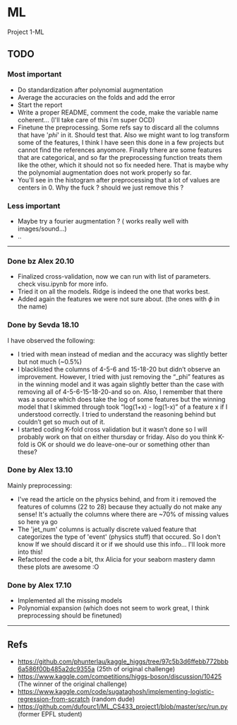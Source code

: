 # ML
Project 1-ML
## TODO
### Most important
- Do standardization after polynomial augmentation
- Average the accuracies on the folds and add the error
- Start the report
- Write a proper README, comment the code, make the variable name coherent... (I'll take care of this i'm super OCD)
- Finetune the preprocessing. Some refs say to discard all the columns that have '_phi_' in it. Should test that. Also we might want to log transform some of the features, I think I have seen this done in a few projects but cannot find the references anyomore. Finally trhere are some features that are categorical, and so far the preprocessing function treats them like the other, which it should not so fix needed here. That is maybe why the polynomial augmentation does not work properly so far.
- You'll see in the histogram after preprocessing that a lot of values are centers in 0. Why the fuck ? should we just remove this ?
### Less important
- Maybe try a fourier augmentation ? ( works really well with images/sound...)
- ..
---
### Done bz Alex 20.10
- Finalized cross-validation, now we can run with list of parameters. check visu.ipynb for more info.
- Tried it on all the models. Ridge is indeed the one that works best.
- Added again the features we were not sure about. (the ones with $\phi$ in the name)
### Done by Sevda 18.10
I have observed the following:
- I tried with mean instead of median and the accuracy was slightly better but not much (~0.5%)
- I blacklisted the columns of 4-5-6 and 15-18-20 but didn’t observe an improvement. However, I tried with just removing the “_phi” features as in the winning model and it was again slightly better than the case with removing all of 4-5-6-15-18-20-and so on. Also, I remember that there was a source which does take the log of some features but the winning model that I skimmed through took “log(1+x) - log(1-x)” of a feature x if I understood correctly. I tried to understand the reasoning behind but couldn’t get so much out of it.
- I started coding K-fold cross validation but it wasn’t done so I will probably work on that on either thursday or friday. Also do you think K-fold is OK or should we do leave-one-our or something other than these?

### Done by Alex 13.10
Mainly preprocessing:
- I've read the article on the physics behind, and from it i removed the features of columns (22 to 28) because they actually do not make any sense! It's actually the columns where there are ~70% of missing values so here ya go
- The 'jet_num' columns is actually discrete valued feature that categorizes the type of 'event' (physics stuff) that occured. So I don't know If we should discard it or if we should use this info... I'll look more into this!
- Refactored the code a bit, thx Alicia for your seaborn mastery damn these plots are awesome :O

### Done by Alex 17.10
- Implemented all the missing models
- Polynomial expansion (which does not seem to work great, I think preprocessing should be finetuned)
---
## Refs
- https://github.com/phunterlau/kaggle_higgs/tree/97c5b3d6ffebb772bbb6a586f00b485a2dc9355a (25th of original challenge)
- https://www.kaggle.com/competitions/higgs-boson/discussion/10425 (The winner of the original challenge)
- https://www.kaggle.com/code/sugataghosh/implementing-logistic-regression-from-scratch  (random dude)
- https://github.com/dufourc1/ML_CS433_project1/blob/master/src/run.py  (former EPFL student)